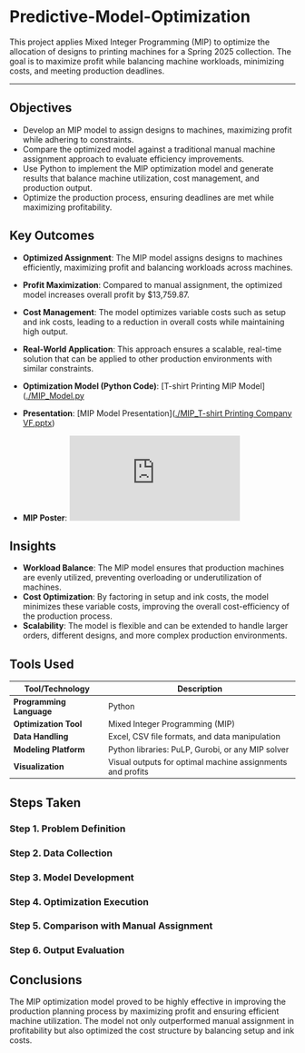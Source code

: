 # Predictive-Model-Optimization
This project applies Mixed Integer Programming (MIP) to optimize the allocation of designs to printing machines for a Spring 2025 collection. The goal is to maximize profit while balancing machine workloads, minimizing costs, and meeting production deadlines. 

---
## Objectives

- Develop an MIP model to assign designs to machines, maximizing profit while adhering to constraints.
- Compare the optimized model against a traditional manual machine assignment approach to evaluate efficiency improvements.
- Use Python to implement the MIP optimization model and generate results that balance machine utilization, cost management, and production output.
- Optimize the production process, ensuring deadlines are met while maximizing profitability.

## Key Outcomes

- **Optimized Assignment**: The MIP model assigns designs to machines efficiently, maximizing profit and balancing workloads across machines.
- **Profit Maximization**: Compared to manual assignment, the optimized model increases overall profit by $13,759.87.
- **Cost Management**: The model optimizes variable costs such as setup and ink costs, leading to a reduction in overall costs while maintaining high output.
- **Real-World Application**: This approach ensures a scalable, real-time solution that can be applied to other production environments with similar constraints.

- **Optimization Model (Python Code)**: [T-shirt Printing MIP Model]([./MIP_Model.py](https://github.com/SalazarHerna/Predictive-Model-Optimization/blob/49f96c06388412ed056c68a2012297b629789cba/MIP%20Optimization%20ScreenPrint/Python_MIP%20CBC%20Solver%20with%20Pyomo.ipynb)
- **Presentation**: [MIP Model Presentation]([./MIP_T-shirt Printing Company VF.pptx](https://github.com/SalazarHerna/Predictive-Model-Optimization/blob/49f96c06388412ed056c68a2012297b629789cba/MIP%20Optimization%20ScreenPrint/Optimizing%20Design%20Allocation%20using%20Pyomo.pdf))

- **MIP Poster**: ![MIP P](https://github.com/SalazarHerna/Predictive-Model-Optimization/blob/49f96c06388412ed056c68a2012297b629789cba/MIP%20Optimization%20ScreenPrint/MIP%20Poster%20Optimization.pdf)

## Insights

- **Workload Balance**: The MIP model ensures that production machines are evenly utilized, preventing overloading or underutilization of machines.
- **Cost Optimization**: By factoring in setup and ink costs, the model minimizes these variable costs, improving the overall cost-efficiency of the production process.
- **Scalability**: The model is flexible and can be extended to handle larger orders, different designs, and more complex production environments.

## Tools Used

| **Tool/Technology**    | **Description**                                                         |
|------------------------|-------------------------------------------------------------------------|
| **Programming Language**| Python                                                                  |
| **Optimization Tool**   | Mixed Integer Programming (MIP)                                         |
| **Data Handling**       | Excel, CSV file formats, and data manipulation                          |
| **Modeling Platform**   | Python libraries: PuLP, Gurobi, or any MIP solver                      |
| **Visualization**       | Visual outputs for optimal machine assignments and profits               |

## Steps Taken

### Step 1. Problem Definition
### Step 2. Data Collection
### Step 3. Model Development
### Step 4. Optimization Execution
### Step 5. Comparison with Manual Assignment
### Step 6. Output Evaluation

## Conclusions
The MIP optimization model proved to be highly effective in improving the production planning process by maximizing profit and ensuring efficient machine utilization. The model not only outperformed manual assignment in profitability but also optimized the cost structure by balancing setup and ink costs.
